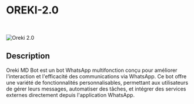 <p align="center"><h1>OREKI-2.0 </h1><br> </p>

![Oreki 2.0](URL-de-ton-image)


## Description

Oreki MD Bot est un bot WhatsApp multifonction conçu pour améliorer l'interaction et l'efficacité des communications via WhatsApp. Ce bot offre une variété de fonctionnalités personnalisables, permettant aux utilisateurs de gérer leurs messages, automatiser des tâches, et intégrer des services externes directement depuis l'application WhatsApp.

